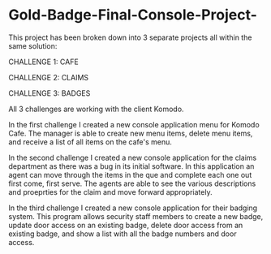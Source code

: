 # Gold-Badge-Final-Console-Project-

This project has been broken down into 3 separate projects all within the same solution:


CHALLENGE 1: CAFE


CHALLENGE 2: CLAIMS


CHALLENGE 3: BADGES


All 3 challenges are working with the client Komodo. 

In the first challenge I created a new console application menu for Komodo Cafe. The manager is able to create new menu items, delete menu items, and receive a list of all items on the cafe's menu.

In the second challenge I created a new console application for the claims department as there was a bug in its initial software. In this application an agent can move through the items in the que and complete each one out first come, first serve. The agents are able to see the various descriptions and proeprties for the claim and move forward appropriately. 

In the third challenge I created a new console application for their badging system. This program allows security staff members to create a new badge, update door access on an existing badge, delete door access from an existing badge, and show a list with all the badge numbers and door access. 

